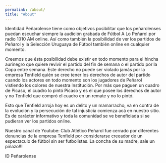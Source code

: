 ```yaml
---
permalink: /about/
title: "About"
---
```


Identidad Peñarolense tiene como objetivos posibilitar que los peñarolenses puedan escuchar siempre la audición grabada de Fútbol A Lo Peñarol por radio 1010 AM online. Así como también la posibilidad de ver los partidos de Peñarol y la Selección Uruguaya de Fútbol también online en cualquier momento.

Creemos que ésta posibilidad debe existir en todo momento para el hincha aurinegro que quiere revivir el partido del fin de semana o el partido por la Copa entre semana. Este derecho no puede ser violado jamás por la empresa Tenfield quién se cree tener los derechos de autor del partido cuando los actores en todo momento son los jugadores de Peñarol vistiendo los colores de nuestra Institución. Por más que paguen un cuadro de Picaso, el cuadro lo pintó Picaso y es el que posee los derechos de autor y no Tenfield que compró el cuadro en un remate y no lo pintó.

Esto que Tenfield arroja hoy es un delito y un mamarracho, va en contra de la evolución y la persecución de tal injusticia comienza acá en nuestro sitio. Es de carácter informativo y toda la comunidad se ve beneficiada si se pudieran ver los partidos online.

Nuestro canal de Youtube: Club Atlético Peñarol fue cerrado por diferentes denuncias de la empresa Tenfield por considerarse creeador de un espectaculo de fútbol sin ser futbolistas. La concha de su madre, sale un piñazo!!!

ID Peñarolense
